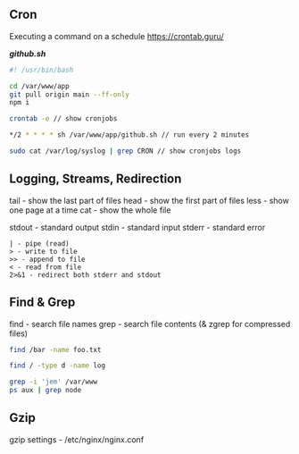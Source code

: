 ## Cron

Executing a command on a schedule
https://crontab.guru/

**_github.sh_**

```bash
#! /usr/bin/bash

cd /var/www/app
git pull origin main --ff-only
npm i
```

```bash
crontab -e // show cronjobs

*/2 * * * * sh /var/www/app/github.sh // run every 2 minutes

sudo cat /var/log/syslog | grep CRON // show cronjobs logs
```

## Logging, Streams, Redirection

tail - show the last part of files
head - show the first part of files
less - show one page at a time
cat - show the whole file

stdout - standard output
stdin - standard input
stderr - standard error

```
| - pipe (read)
> - write to file
>> - append to file
< - read from file
2>&1 - redirect both stderr and stdout
```

## Find & Grep

find - search file names
grep - search file contents (& zgrep for compressed files)

```bash
find /bar -name foo.txt

find / -type d -name log

grep -i 'jem' /var/www
ps aux | grep node
```

## Gzip

gzip settings - /etc/nginx/nginx.conf
